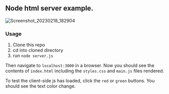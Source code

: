 ## Node html server example.
![Screenshot_20230218_182904](https://user-images.githubusercontent.com/5577554/219904000-a283ae59-1a82-48ee-96f8-b4aecbde6a8d.png)


### Usage
1. Clone this repo
2. cd into cloned directory
3. run `node server.js`

Then navigate to `localhost:3000` in a browser.
Now you should see the contents of `index.html`
including the `styles.css` and `main.js` files rendered.

To test the client-side js has loaded, click the `red` or `green`
buttons. You should see the text color change.
